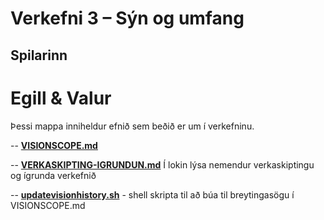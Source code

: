 # Verkefni 3 – Sýn og umfang  

## Spilarinn

# Egill & Valur

Þessi mappa inniheldur efnið sem beðið er um í verkefninu.

-- [**VISIONSCOPE.md**](VISIONSCOPE.md)

-- [**VERKASKIPTING-IGRUNDUN.md**](VERKASKIPTING-IGRUNDUN.md) Í lokin lýsa nemendur verkaskiptingu og ígrunda verkefnið

-- [**updatevisionhistory.sh**](updatevisionhistory.sh) - shell skripta til að búa til breytingasögu í VISIONSCOPE.md

